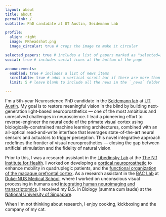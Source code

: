 ```yaml
---
layout: about
title: about
permalink: /
subtitle: PhD candidate at UT Austin, Seidemann Lab

profile:
  align: right
  image: PKheadshot.png
  image_circular: true # crops the image to make it circular

selected_papers: true # includes a list of papers marked as "selected={true}"
social: true # includes social icons at the bottom of the page

announcements:
  enabled: true # includes a list of news items
  scrollable: true # adds a vertical scroll bar if there are more than 3 news items
  limit: 5 # leave blank to include all the news in the `_news` folder

---
```


I'm a 5th-year Neuroscience PhD candidate in the [Seidemann lab](https://seidemannlab.site/) at [UT Austin](https://inp.neuroscience.utexas.edu/). My goal is to restore meaningful vision in the blind by building next-generation light-based neuroprosthetics — one of the most ambitious and unresolved challenges in neuroscience. I lead a pioneering effort to reverse-engineer the neural code of the primate visual cortex using biologically-constrained machine learning architectures, combined with an all-optical read-and-write interface that leverages state-of-the-art neural sensors and actuators to trigger perception. This novel integrative approach redefines the frontier of visual neuroprosthetics — closing the gap between artificial stimulation and the fidelity of natural vision.

Prior to this, I was a research assistant in the [Libedinsky Lab](http://libedinskylab.com/) at the [The N.1 Institute for Health](https://n1labs.org/). I worked on developing a [cortical neuroprosthetic](https://journals.plos.org/plosone/article?id=10.1371/journal.pone.0165773) to enhance mobility in quadruplegic patients, and the [functional organization of the macaque prefrontal cortex](https://www.jneurosci.org/content/43/38/6564.abstract). As a research assistant in the [BAC Lab](https://sites.google.com/site/brainconsciousnesslab/about-us?authuser=0) at [Duke-NUS Medical School](https://www.duke-nus.edu.sg/), where I worked on unconscious visual processing in humans and [integrating human neuroimaging and transcriptomics](https://www.eneuro.org/content/6/6/ENEURO.0283-19.2019). I received my B.S. in Biology (summa cum laude) at the [National University of Singapore](https://nus.edu.sg/).

When I'm not thinking about research, I enjoy cooking, kickboxing and the company of my cat.
